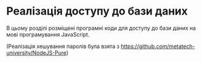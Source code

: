 # Реалізація доступу до бази даних

В цьому розділі розміщені програмні коди для доступу до бази даних на мові програмування JavaScript.

(Реалізація хешування паролів була взята з https://github.com/metatech-university/NodeJS-Pure)
